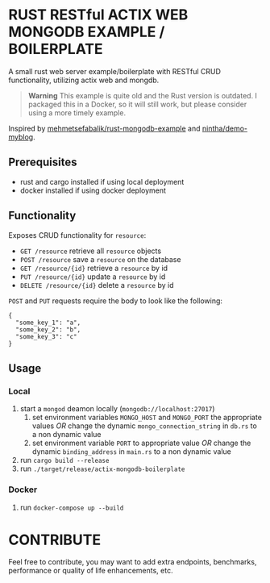# RUST RESTful ACTIX WEB MONGODB EXAMPLE / BOILERPLATE

A small rust web server example/boilerplate with RESTful CRUD functionality, utilizing actix web and mongdb.

>__Warning__
> This example is quite old and the Rust version is outdated.
> I packaged this in a Docker, so it will still work, but please consider using a more timely example.


Inspired by [mehmetsefabalik/rust-mongodb-example](https://github.com/mehmetsefabalik/rust-mongodb-example) and [nintha/demo-myblog](https://github.com/nintha/demo-myblog).

## Prerequisites
- rust and cargo installed if using local deployment
- docker installed if using docker deployment

## Functionality
Exposes CRUD functionality for `resource`:
- `GET /resource` retrieve all `resource` objects
- `POST /resource` save a `resource` on the database
- `GET /resource/{id}` retrieve a `resource` by id
- `PUT /resource/{id}` update a `resource` by id
- `DELETE /resource/{id}` delete a `resource` by id

`POST` and `PUT` requests require the body to look like the following:
```json5
{
  "some_key_1": "a",
  "some_key_2": "b",
  "some_key_3": "c"
}
```
## Usage

### Local
1. start a `mongod` deamon locally (`mongodb://localhost:27017`)
    1. set environment variables `MONGO_HOST` and `MONGO_PORT` the appropriate values *OR* change the dynamic `mongo_connection_string` in `db.rs` to a non dynamic value
    2. set environment variable `PORT` to appropriate value *OR* change the dynamic `binding_address` in `main.rs` to a non dynamic value
2. run `cargo build --release`
3. run `./target/release/actix-mongodb-boilerplate`

### Docker
1. run `docker-compose up --build`

# CONTRIBUTE

Feel free to contribute, you may want to add extra endpoints, benchmarks, performance or quality of life enhancements, etc.
